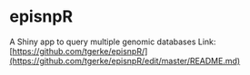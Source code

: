 # episnpR
A Shiny app to query multiple genomic databases
Link: [https://github.com/tgerke/episnpR/](https://github.com/tgerke/episnpR/edit/master/README.md)
